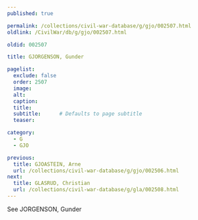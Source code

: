 ```yaml
---
published: true

permalink: /collections/civil-war-database/g/gjo/002507.html
oldlink: /CivilWar/db/g/gjo/002507.html

oldid: 002507

title: GJORGENSON, Gunder

pagelist:
  exclude: false
  order: 2507
  image: 
  alt:
  caption:
  title:
  subtitle:      # Defaults to page subtitle
  teaser:

category: 
  - G 
  - GJO

previous:
  title: GJOASTEIN, Arne
  url: /collections/civil-war-database/g/gjo/002506.html  
next:
  title: GLASRUD, Christian
  url: /collections/civil-war-database/g/gla/002508.html   
---
```

See JORGENSON, Gunder